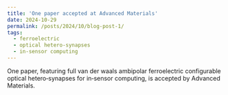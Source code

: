 ```yaml
---
title: 'One paper accepted at Advanced Materials'
date: 2024-10-29
permalink: /posts/2024/10/blog-post-1/
tags:
  - ferroelectric
  - optical hetero‐synapses
  - in‐sensor computing
---
```


One paper, featuring full van der waals ambipolar ferroelectric configurable optical hetero‐synapses for in‐sensor computing, is accepted by Advanced Materials. 

